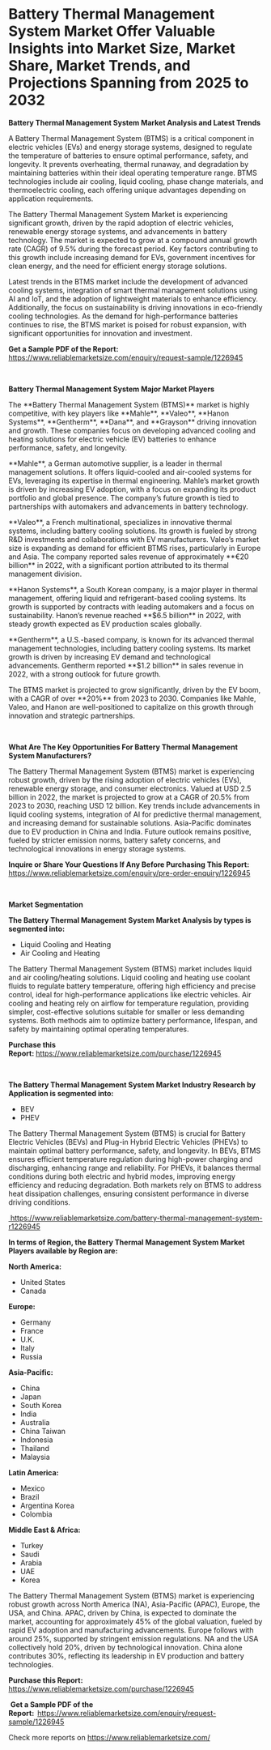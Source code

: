 <p><h1>Battery Thermal Management System Market Offer Valuable Insights into Market Size, Market Share, Market Trends, and Projections Spanning from 2025 to 2032</h1></p><p><strong>Battery Thermal Management System Market Analysis and Latest Trends</strong></p>
<p><p>A Battery Thermal Management System (BTMS) is a critical component in electric vehicles (EVs) and energy storage systems, designed to regulate the temperature of batteries to ensure optimal performance, safety, and longevity. It prevents overheating, thermal runaway, and degradation by maintaining batteries within their ideal operating temperature range. BTMS technologies include air cooling, liquid cooling, phase change materials, and thermoelectric cooling, each offering unique advantages depending on application requirements.</p><p>The Battery Thermal Management System Market is experiencing significant growth, driven by the rapid adoption of electric vehicles, renewable energy storage systems, and advancements in battery technology. The market is expected to grow at a compound annual growth rate (CAGR) of 9.5% during the forecast period. Key factors contributing to this growth include increasing demand for EVs, government incentives for clean energy, and the need for efficient energy storage solutions.</p><p>Latest trends in the BTMS market include the development of advanced cooling systems, integration of smart thermal management solutions using AI and IoT, and the adoption of lightweight materials to enhance efficiency. Additionally, the focus on sustainability is driving innovations in eco-friendly cooling technologies. As the demand for high-performance batteries continues to rise, the BTMS market is poised for robust expansion, with significant opportunities for innovation and investment.</p></p>
<p><strong>Get a Sample PDF of the Report:&nbsp;</strong> <a href="https://www.reliablemarketsize.com/enquiry/request-sample/1226945?utm_campaign=1845&utm_medium=2&utm_source=Github&utm_content=ia&utm_term=22012025&utm_id=battery-thermal-management-system">https://www.reliablemarketsize.com/enquiry/request-sample/1226945</a></p>
<p>&nbsp;</p>
<p><strong>Battery Thermal Management System Major Market Players</strong></p>
<p><p>The **Battery Thermal Management System (BTMS)** market is highly competitive, with key players like **Mahle**, **Valeo**, **Hanon Systems**, **Gentherm**, **Dana**, and **Grayson** driving innovation and growth. These companies focus on developing advanced cooling and heating solutions for electric vehicle (EV) batteries to enhance performance, safety, and longevity.</p><p>**Mahle**, a German automotive supplier, is a leader in thermal management solutions. It offers liquid-cooled and air-cooled systems for EVs, leveraging its expertise in thermal engineering. Mahle’s market growth is driven by increasing EV adoption, with a focus on expanding its product portfolio and global presence. The company’s future growth is tied to partnerships with automakers and advancements in battery technology.</p><p>**Valeo**, a French multinational, specializes in innovative thermal systems, including battery cooling solutions. Its growth is fueled by strong R&D investments and collaborations with EV manufacturers. Valeo’s market size is expanding as demand for efficient BTMS rises, particularly in Europe and Asia. The company reported sales revenue of approximately **€20 billion** in 2022, with a significant portion attributed to its thermal management division.</p><p>**Hanon Systems**, a South Korean company, is a major player in thermal management, offering liquid and refrigerant-based cooling systems. Its growth is supported by contracts with leading automakers and a focus on sustainability. Hanon’s revenue reached **$6.5 billion** in 2022, with steady growth expected as EV production scales globally.</p><p>**Gentherm**, a U.S.-based company, is known for its advanced thermal management technologies, including battery cooling systems. Its market growth is driven by increasing EV demand and technological advancements. Gentherm reported **$1.2 billion** in sales revenue in 2022, with a strong outlook for future growth.</p><p>The BTMS market is projected to grow significantly, driven by the EV boom, with a CAGR of over **20%** from 2023 to 2030. Companies like Mahle, Valeo, and Hanon are well-positioned to capitalize on this growth through innovation and strategic partnerships.</p></p>
<p>&nbsp;</p>
<p><strong>What Are The Key Opportunities For Battery Thermal Management System Manufacturers?</strong></p>
<p><p>The Battery Thermal Management System (BTMS) market is experiencing robust growth, driven by the rising adoption of electric vehicles (EVs), renewable energy storage, and consumer electronics. Valued at USD 2.5 billion in 2022, the market is projected to grow at a CAGR of 20.5% from 2023 to 2030, reaching USD 12 billion. Key trends include advancements in liquid cooling systems, integration of AI for predictive thermal management, and increasing demand for sustainable solutions. Asia-Pacific dominates due to EV production in China and India. Future outlook remains positive, fueled by stricter emission norms, battery safety concerns, and technological innovations in energy storage systems.</p></p>
<p><strong>Inquire or Share Your Questions If Any Before Purchasing This Report:</strong> <a href="https://www.reliablemarketsize.com/enquiry/pre-order-enquiry/1226945?utm_campaign=1845&utm_medium=2&utm_source=Github&utm_content=ia&utm_term=22012025&utm_id=battery-thermal-management-system">https://www.reliablemarketsize.com/enquiry/pre-order-enquiry/1226945</a></p>
<p>&nbsp;</p>
<p><strong>Market Segmentation</strong></p>
<p><strong>The Battery Thermal Management System Market Analysis by types is segmented into:</strong></p>
<p><ul><li>Liquid Cooling and Heating</li><li>Air Cooling and Heating</li></ul></p>
<p><p>The Battery Thermal Management System (BTMS) market includes liquid and air cooling/heating solutions. Liquid cooling and heating use coolant fluids to regulate battery temperature, offering high efficiency and precise control, ideal for high-performance applications like electric vehicles. Air cooling and heating rely on airflow for temperature regulation, providing simpler, cost-effective solutions suitable for smaller or less demanding systems. Both methods aim to optimize battery performance, lifespan, and safety by maintaining optimal operating temperatures.</p></p>
<p><strong>Purchase this Report:&nbsp;</strong><a href="https://www.reliablemarketsize.com/purchase/1226945?utm_campaign=1845&utm_medium=2&utm_source=Github&utm_content=ia&utm_term=22012025&utm_id=battery-thermal-management-system">https://www.reliablemarketsize.com/purchase/1226945</a></p>
<p>&nbsp;</p>
<p><strong>The Battery Thermal Management System Market Industry Research by Application is segmented into:</strong></p>
<p><ul><li>BEV</li><li>PHEV</li></ul></p>
<p><p>The Battery Thermal Management System (BTMS) is crucial for Battery Electric Vehicles (BEVs) and Plug-in Hybrid Electric Vehicles (PHEVs) to maintain optimal battery performance, safety, and longevity. In BEVs, BTMS ensures efficient temperature regulation during high-power charging and discharging, enhancing range and reliability. For PHEVs, it balances thermal conditions during both electric and hybrid modes, improving energy efficiency and reducing degradation. Both markets rely on BTMS to address heat dissipation challenges, ensuring consistent performance in diverse driving conditions.</p></p>
<p><a href="https://www.reliablemarketsize.com/battery-thermal-management-system-r1226945?utm_campaign=1845&utm_medium=2&utm_source=Github&utm_content=ia&utm_term=22012025&utm_id=battery-thermal-management-system">&nbsp;https://www.reliablemarketsize.com/battery-thermal-management-system-r1226945</a></p>
<p><strong>In terms of Region, the Battery Thermal Management System Market Players available by Region are:</strong></p>
<p>
    <p> <strong> North America: </strong>
        <ul>
            <li>United States</li>
            <li>Canada</li>
        </ul>
        </p> 
    <p> <strong> Europe: </strong>
        <ul>
            <li>Germany</li>
            <li>France</li>
            <li>U.K.</li>
            <li>Italy</li>
            <li>Russia</li>
        </ul>
        </p> 
    <p> <strong> Asia-Pacific: </strong>
        <ul>
            <li>China</li>
            <li>Japan</li>
            <li>South Korea</li>
            <li>India</li>
            <li>Australia</li>
            <li>China Taiwan</li>
            <li>Indonesia</li>
            <li>Thailand</li>
            <li>Malaysia</li>
        </ul>
        </p> 
    <p> <strong> Latin America: </strong>
        <ul>
            <li>Mexico</li>
            <li>Brazil</li>
            <li>Argentina Korea</li>
            <li>Colombia</li>
        </ul>
        </p> 
    <p> <strong> Middle East & Africa: </strong>
        <ul>
            <li>Turkey</li>
            <li>Saudi</li>
            <li>Arabia</li>
            <li>UAE</li>
            <li>Korea</li>
        </ul>
    </p>
    </p>
<p><p>The Battery Thermal Management System (BTMS) market is experiencing robust growth across North America (NA), Asia-Pacific (APAC), Europe, the USA, and China. APAC, driven by China, is expected to dominate the market, accounting for approximately 45% of the global valuation, fueled by rapid EV adoption and manufacturing advancements. Europe follows with around 25%, supported by stringent emission regulations. NA and the USA collectively hold 20%, driven by technological innovation. China alone contributes 30%, reflecting its leadership in EV production and battery technologies.</p></p>
<p><strong>Purchase this Report: </strong><a href="https://www.reliablemarketsize.com/purchase/1226945?utm_campaign=1845&utm_medium=2&utm_source=Github&utm_content=ia&utm_term=22012025&utm_id=battery-thermal-management-system">https://www.reliablemarketsize.com/purchase/1226945</a></p>
<p>&nbsp;<strong>Get a Sample PDF of the Report:&nbsp;&nbsp;</strong><a href="https://www.reliablemarketsize.com/enquiry/request-sample/1226945?utm_campaign=1845&utm_medium=2&utm_source=Github&utm_content=ia&utm_term=22012025&utm_id=battery-thermal-management-system">https://www.reliablemarketsize.com/enquiry/request-sample/1226945</a></p>
<p><strong></strong></p>
<p>Check more reports on <a href="https://www.reliablemarketsize.com/?utm_campaign=1845&utm_medium=2&utm_source=Github&utm_content=ia&utm_term=22012025&utm_id=battery-thermal-management-system">https://www.reliablemarketsize.com/</a></p>